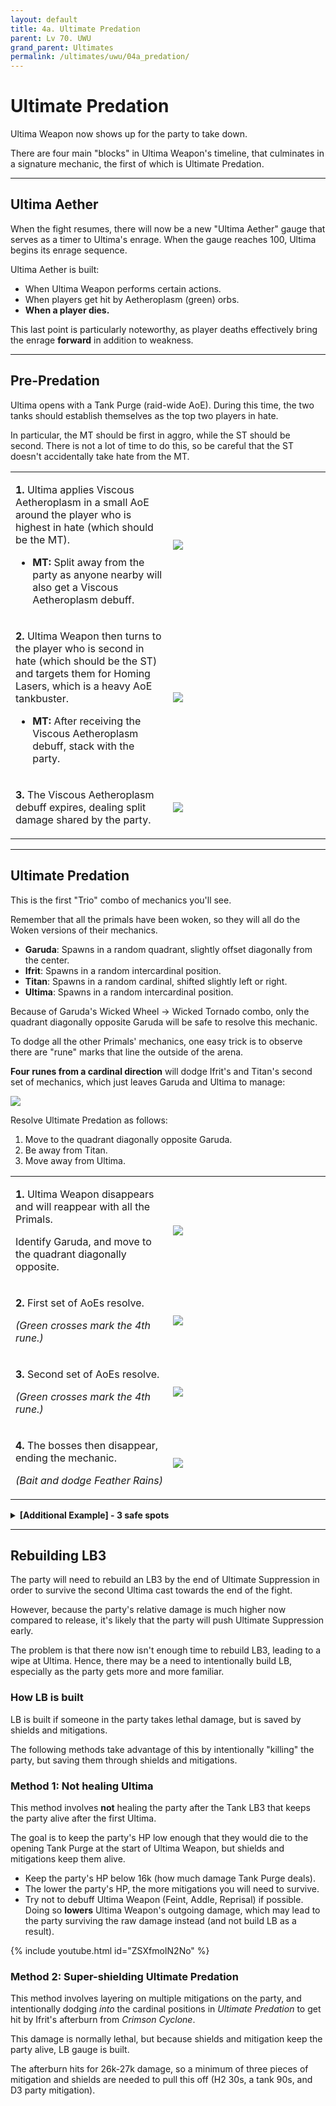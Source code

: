 ```yaml
---
layout: default
title: 4a. Ultimate Predation
parent: Lv 70. UWU
grand_parent: Ultimates
permalink: /ultimates/uwu/04a_predation/
---
```


# Ultimate Predation

Ultima Weapon now shows up for the party to take down.

There are four main "blocks" in Ultima Weapon's timeline, that culminates in a signature mechanic, the first of which is Ultimate Predation.

---

## Ultima Aether

When the fight resumes, there will now be a new "Ultima Aether" gauge that serves as a timer to Ultima's enrage. When the gauge reaches 100, Ultima begins its enrage sequence.

Ultima Aether is built:

- When Ultima Weapon performs certain actions.
- When players get hit by Aetheroplasm (green) orbs.
- **When a player dies.**

This last point is particularly noteworthy, as player deaths effectively bring the enrage **forward** in addition to weakness.

---

## Pre-Predation

Ultima opens with a Tank Purge (raid-wide AoE). During this time, the two tanks should establish themselves as the top two players in hate.

In particular, the MT should be first in aggro, while the ST should be second. There is not a lot of time to do this, so be careful that the ST doesn't accidentally take hate from the MT.

<table>
  <tr>
    <td width="50%"><p><b>1.</b> Ultima applies Viscous Aetheroplasm in a small AoE around the player who is highest in hate (which should be the MT).</p><p><ul><li><b>MT:</b> Split away from the party as anyone nearby will also get a Viscous Aetheroplasm debuff.</li></ul></p></td>
	<td><img src="{{site.baseurl}}/assets/images/ultimates/uwu/04a/predation_01.jpg"></td>
  </tr>
  <tr>
    <td><p><b>2.</b> Ultima Weapon then turns to the player who is second in hate (which should be the ST) and targets them for Homing Lasers, which is a heavy AoE tankbuster.</p><p><ul><li><b>MT:</b> After receiving the Viscous Aetheroplasm debuff, stack with the party.</li></ul></p></td>
	<td><img src="{{site.baseurl}}/assets/images/ultimates/uwu/04a/predation_02.jpg"></td>
  </tr>
  <tr>
    <td><p><b>3.</b> The Viscous Aetheroplasm debuff expires, dealing split damage shared by the party.</p></td>
	<td><img src="{{site.baseurl}}/assets/images/ultimates/uwu/04a/predation_03.jpg"></td>
  </tr>
</table>

---

## Ultimate Predation

This is the first "Trio" combo of mechanics you'll see.

Remember that all the primals have been woken, so they will all do the Woken versions of their mechanics.

- **Garuda**: Spawns in a random quadrant, slightly offset diagonally from the center.
- **Ifrit**: Spawns in a random intercardinal position.
- **Titan**: Spawns in a random cardinal, shifted slightly left or right.
- **Ultima**: Spawns in a random intercardinal position.

Because of Garuda's Wicked Wheel → Wicked Tornado combo, only the quadrant diagonally opposite Garuda will be safe to resolve this mechanic.

To dodge all the other Primals' mechanics, one easy trick is to observe there are "rune" marks that line the outside of the arena.

**Four runes from a cardinal direction** will dodge Ifrit's and Titan's second set of mechanics, which just leaves Garuda and Ultima to manage:

![]({{site.baseurl}}/assets/images/ultimates/uwu/04a/four_runes.jpg)

Resolve Ultimate Predation as follows:

1. Move to the quadrant diagonally opposite Garuda.
2. Be away from Titan.
3. Move away from Ultima.

<table>
  <tr>
    <td width="50%"><p><b>1.</b> Ultima Weapon disappears and will reappear with all the Primals.</p><p>Identify Garuda, and move to the quadrant diagonally opposite.</p></td>
	<td><img src="{{site.baseurl}}/assets/images/ultimates/uwu/04a/predation_4_safe_01.jpg"></td>
  </tr>
  <tr>
    <td><p><b>2.</b> First set of AoEs resolve.</p><p><em>(Green crosses mark the 4th rune.)</em></p></td>
	<td><img src="{{site.baseurl}}/assets/images/ultimates/uwu/04a/predation_4_safe_02.jpg"></td>
  </tr>
  <tr>
    <td><p><b>3.</b> Second set of AoEs resolve.</p><p><em>(Green crosses mark the 4th rune.)</em></p></td>
	<td><img src="{{site.baseurl}}/assets/images/ultimates/uwu/04a/predation_4_safe_03.jpg"></td>
  </tr>
  <tr>
    <td><p><b>4.</b> The bosses then disappear, ending the mechanic.</p><p><em>(Bait and dodge Feather Rains)</em></p></td>
	<td><img src="{{site.baseurl}}/assets/images/ultimates/uwu/04a/predation_4_safe_04.jpg"></td>
  </tr>
</table>

<details markdown=block>
<summary><b>[Additional Example] - 3 safe spots</b></summary>
<table>
  <tr>
    <td><p><b>1.</b> Ultima Weapon disappears and will reappear with all the Primals.</p><p>Identify Garuda, and move to the quadrant diagonally opposite.</p></td>
	<td><img src="{{site.baseurl}}/assets/images/ultimates/uwu/04a/predation_3_safe_01.jpg"></td>
  </tr>
  <tr>
    <td><p><b>2.</b> First set of AoEs resolve.</p><p><em>(Green crosses mark the 4th rune.)</em></p></td>
	<td><img src="{{site.baseurl}}/assets/images/ultimates/uwu/04a/predation_3_safe_02.jpg"></td>
  </tr>
  <tr>
    <td><p><b>3.</b> Second set of AoEs resolve. Notice Ultima's position eliminates one of the four positions.</p><p><em>(Green crosses mark the 4th rune.)</em></p></td>
	<td><img src="{{site.baseurl}}/assets/images/ultimates/uwu/04a/predation_3_safe_03.jpg"></td>
  </tr>
  <tr>
    <td><p><b>4.</b> The bosses then disappear, ending the mechanic.</p><p><em>(Bait and dodge Feather Rains)</em></p></td>
	<td><img src="{{site.baseurl}}/assets/images/ultimates/uwu/04a/predation_3_safe_04.jpg"></td>
  </tr>
</table>
</details>

---

## Rebuilding LB3

The party will need to rebuild an LB3 by the end of Ultimate Suppression in order to survive the second Ultima cast towards the end of the fight.

However, because the party's relative damage is much higher now compared to release, it's likely that the party will push Ultimate Suppression early.

The problem is that there now isn't enough time to rebuild LB3, leading to a wipe at Ultima. Hence, there may be a need to intentionally build LB, especially as the party gets more and more familiar.

### How LB is built

LB is built if someone in the party takes lethal damage, but is saved by shields and mitigations.

The following methods take advantage of this by intentionally "killing" the party, but saving them through shields and mitigations.

### Method 1: Not healing Ultima

This method involves **not** healing the party after the Tank LB3 that keeps the party alive after the first Ultima.

The goal is to keep the party's HP low enough that they would die to the opening Tank Purge at the start of Ultima Weapon, but shields and mitigations keep them alive.

- Keep the party's HP below 16k (how much damage Tank Purge deals).
- The lower the party's HP, the more mitigations you will need to survive.
- Try not to debuff Ultima Weapon (Feint, Addle, Reprisal) if possible. Doing so **lowers** Ultima Weapon's outgoing damage, which may lead to the party surviving the raw damage instead (and not build LB as a result).

{% include youtube.html id="ZSXfmoIN2No" %}

### Method 2: Super-shielding Ultimate Predation

This method involves layering on multiple mitigations on the party, and 
intentionally dodging *into* the cardinal positions in *Ultimate Predation* to
get hit by Ifrit's afterburn from *Crimson Cyclone*.

This damage is normally lethal, but because shields and mitigation keep the
party alive, LB gauge is built.

The afterburn hits for 26k-27k damage, so a minimum of three pieces of
mitigation and shields are needed to pull this off (H2 30s, a tank 90s,
and D3 party mitigation).

